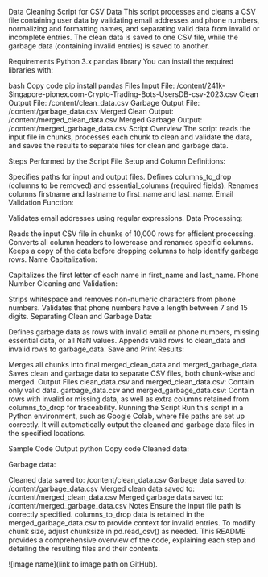 Data Cleaning Script for CSV Data
This script processes and cleans a CSV file containing user data by validating email addresses and phone numbers, normalizing and formatting names, and separating valid data from invalid or incomplete entries. The clean data is saved to one CSV file, while the garbage data (containing invalid entries) is saved to another.

Requirements
Python 3.x
pandas library
You can install the required libraries with:

bash
Copy code
pip install pandas
Files
Input File: /content/241k-Singapore-pionex.com-Crypto-Trading-Bots-UsersDB-csv-2023.csv
Clean Output File: /content/clean_data.csv
Garbage Output File: /content/garbage_data.csv
Merged Clean Output: /content/merged_clean_data.csv
Merged Garbage Output: /content/merged_garbage_data.csv
Script Overview
The script reads the input file in chunks, processes each chunk to clean and validate the data, and saves the results to separate files for clean and garbage data.

Steps Performed by the Script
File Setup and Column Definitions:

Specifies paths for input and output files.
Defines columns_to_drop (columns to be removed) and essential_columns (required fields).
Renames columns firstname and lastname to first_name and last_name.
Email Validation Function:

Validates email addresses using regular expressions.
Data Processing:

Reads the input CSV file in chunks of 10,000 rows for efficient processing.
Converts all column headers to lowercase and renames specific columns.
Keeps a copy of the data before dropping columns to help identify garbage rows.
Name Capitalization:

Capitalizes the first letter of each name in first_name and last_name.
Phone Number Cleaning and Validation:

Strips whitespace and removes non-numeric characters from phone numbers.
Validates that phone numbers have a length between 7 and 15 digits.
Separating Clean and Garbage Data:

Defines garbage data as rows with invalid email or phone numbers, missing essential data, or all NaN values.
Appends valid rows to clean_data and invalid rows to garbage_data.
Save and Print Results:

Merges all chunks into final merged_clean_data and merged_garbage_data.
Saves clean and garbage data to separate CSV files, both chunk-wise and merged.
Output Files
clean_data.csv and merged_clean_data.csv: Contain only valid data.
garbage_data.csv and merged_garbage_data.csv: Contain rows with invalid or missing data, as well as extra columns retained from columns_to_drop for traceability.
Running the Script
Run this script in a Python environment, such as Google Colab, where file paths are set up correctly. It will automatically output the cleaned and garbage data files in the specified locations.

Sample Code Output
python
Copy code
Cleaned data:
<display of merged_clean_data head>

Garbage data:
<display of merged_garbage_data head>

Cleaned data saved to: /content/clean_data.csv
Garbage data saved to: /content/garbage_data.csv
Merged clean data saved to: /content/merged_clean_data.csv
Merged garbage data saved to: /content/merged_garbage_data.csv
Notes
Ensure the input file path is correctly specified.
columns_to_drop data is retained in the merged_garbage_data.csv to provide context for invalid entries.
To modify chunk size, adjust chunksize in pd.read_csv() as needed.
This README provides a comprehensive overview of the code, explaining each step and detailing the resulting files and their contents.

 ![image name](link to image path on GitHub).




